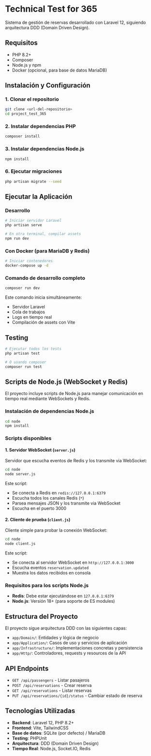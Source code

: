 # Technical Test for 365

Sistema de gestión de reservas desarrollado con Laravel 12, siguiendo arquitectura DDD (Domain Driven Design).

## Requisitos

- PHP 8.2+
- Composer
- Node.js y npm
- Docker (opcional, para base de datos MariaDB)

## Instalación y Configuración

### 1. Clonar el repositorio
```bash
git clone <url-del-repositorio>
cd project_test_365
```

### 2. Instalar dependencias PHP
```bash
composer install
```

### 3. Instalar dependencias Node.js
```bash
npm install
```

### 6. Ejecutar migraciones
```bash
php artisan migrate --seed
```

## Ejecutar la Aplicación

### Desarrollo
```bash
# Iniciar servidor Laravel
php artisan serve

# En otra terminal, compilar assets
npm run dev
```

### Con Docker (para MariaDB y Redis)
```bash
# Iniciar contenedores
docker-compose up -d

```

### Comando de desarrollo completo
```bash
composer run dev
```
Este comando inicia simultáneamente:
- Servidor Laravel
- Cola de trabajos
- Logs en tiempo real
- Compilación de assets con Vite

## Testing

```bash
# Ejecutar todos los tests
php artisan test

# O usando composer
composer run test
```

## Scripts de Node.js (WebSocket y Redis)

El proyecto incluye scripts de Node.js para manejar comunicación en tiempo real mediante WebSockets y Redis.

### Instalación de dependencias Node.js
```bash
cd node
npm install
```

### Scripts disponibles

#### 1. Servidor WebSocket (`server.js`)
Servidor que escucha eventos de Redis y los transmite via WebSocket:

```bash
cd node
node server.js
```

Este script:
- Se conecta a Redis en `redis://127.0.0.1:6379`
- Escucha todos los canales Redis (`*`)
- Parsea mensajes JSON y los transmite via WebSocket
- Escucha en el puerto 3000

#### 2. Cliente de prueba (`client.js`)
Cliente simple para probar la conexión WebSocket:

```bash
cd node
node client.js
```

Este script:
- Se conecta al servidor WebSocket en `http://127.0.0.1:3000`
- Escucha eventos `reservation.updated`
- Muestra los datos recibidos en consola

### Requisitos para los scripts Node.js

- **Redis**: Debe estar ejecutándose en `127.0.0.1:6379`
- **Node.js**: Versión 18+ (para soporte de ES modules)


## Estructura del Proyecto

El proyecto sigue arquitectura DDD con las siguientes capas:

- `app/Domain/`: Entidades y lógica de negocio
- `app/Application/`: Casos de uso y servicios de aplicación
- `app/Infrastructure/`: Implementaciones concretas y persistencia
- `app/Http/`: Controladores, requests y resources de la API

## API Endpoints

- `GET /api/passengers` - Listar pasajeros
- `POST /api/reservations` - Crear reserva
- `GET /api/reservations` - Listar reservas
- `PUT /api/reservations/{id}/status` - Cambiar estado de reserva

## Tecnologías Utilizadas

- **Backend**: Laravel 12, PHP 8.2+
- **Frontend**: Vite, TailwindCSS
- **Base de datos**: SQLite (por defecto) / MariaDB
- **Testing**: PHPUnit
- **Arquitectura**: DDD (Domain Driven Design)
- **Tiempo Real**: Node.js, Socket.IO, Redis

